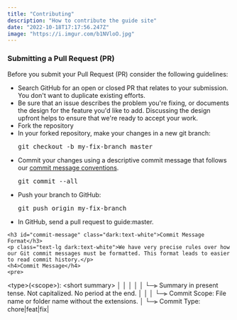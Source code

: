 ```yaml
---
title: "Contributing"
description: "How to contribute the guide site"
date: "2022-10-18T17:17:56.247Z"
image: "https://i.imgur.com/b1NVloO.jpg"
---
```


<div class="container mx-4 h-auto w-auto rounded-md bg-white px-6 py-10 shadow-lg dark:bg-deep-purple-570530 md:mx-auto">
  <article class="prose lg:prose-xl">
    <h3 class="dark:text-white">Submitting a Pull Request (PR)</h3>
    <p class="text-lg dark:text-white">Before you submit your Pull Request (PR) consider the following guidelines:</p>
    <ul class="list-disc">
      <li class="dark:text-white">Search GitHub for an open or closed PR that relates to your submission. You don't want to duplicate existing efforts.</li>
      <li class="dark:text-white">Be sure that an issue describes the problem you're fixing, or documents the design for the feature you'd like to add. Discussing the design upfront helps to ensure that we're ready to accept your work.</li>
      <li class="dark:text-white">Fork the repository</li>
      <li class="dark:text-white">In your forked repository, make your changes in a new git branch:</li>
      <pre>git checkout -b my-fix-branch master</pre>
      <li class="dark:text-white">Commit your changes using a descriptive commit message that follows our <a href="#commit-message">commit message conventions</a>.</li>
      <pre>git commit --all</pre>
      <li class="dark:text-white">Push your branch to GitHub:</li>
      <pre>git push origin my-fix-branch</pre>
      <li class="dark:text-white">In GitHub, send a pull request to guide:master.</li>
    </ul>

    <h3 id="commit-message" class="dark:text-white">Commit Message Format</h3>
    <p class="text-lg dark:text-white">We have very precise rules over how our Git commit messages must be formatted. This format leads to easier to read commit history.</p>
    <h4>Commit Message</h4>
    <pre>
&lt;type&gt;(&lt;scope&gt;): &lt;short summary&gt;
   │      │             │
   │      │             └─⫸ Summary in present tense. Not capitalized. No period at the end.
   │      │
   │      └─⫸ Commit Scope: File name or folder name without the extensions.
   │
   └─⫸ Commit Type: chore|feat|fix|
    </pre>
  </article>
</div>

